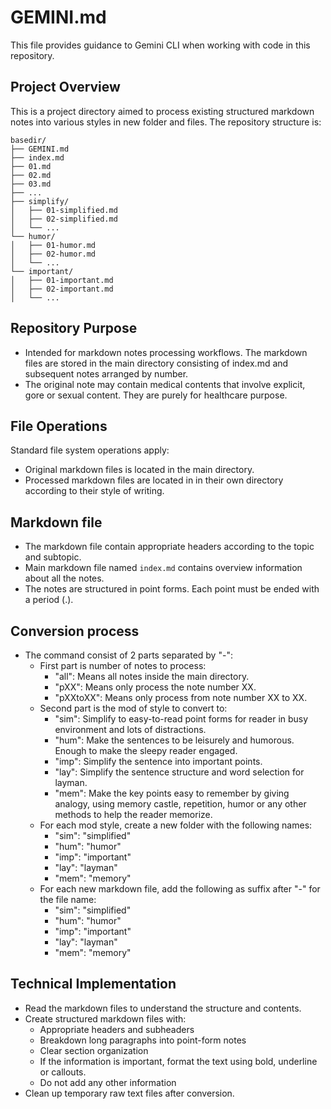 # GEMINI.md

This file provides guidance to Gemini CLI when working with code in this repository.

## Project Overview

This is a project directory aimed to process existing structured markdown notes into various styles in new folder and files. The repository structure is:

```
basedir/
├── GEMINI.md
├── index.md
├── 01.md
├── 02.md
├── 03.md
├── ...
├── simplify/
│   ├── 01-simplified.md
│   ├── 02-simplified.md
│   └── ...
└── humor/
│   ├── 01-humor.md
│   ├── 02-humor.md
│   └── ...
└── important/
│   ├── 01-important.md
│   ├── 02-important.md
│   └── ...
```

## Repository Purpose

- Intended for markdown notes processing workflows. The markdown files are stored in the main directory consisting of index.md and subsequent notes arranged by number.
- The original note may contain medical contents that involve explicit, gore or sexual content. They are purely for healthcare purpose.

## File Operations

Standard file system operations apply:
- Original markdown files is located in the main directory.
- Processed markdown files are located in in their own directory according to their style of writing.

## Markdown file
- The markdown file contain appropriate headers according to the topic and subtopic.
- Main markdown file named `index.md` contains overview information about all the notes. 
- The notes are structured in point forms. Each point must be ended with a period (.).

## Conversion process
- The command consist of 2 parts separated by "-":
	- First part is number of notes to process:
		- "all": Means all notes inside the main directory. 
		- "pXX": Means only process the note number XX.
		- "pXXtoXX": Means only process from note number XX to XX.
	- Second part is the mod of style to convert to:
		- "sim": Simplify to easy-to-read point forms for reader in busy environment and lots of distractions. 
		- "hum": Make the sentences to be leisurely and humorous. Enough to make the sleepy reader engaged.
		- "imp": Simplify the sentence into important points.
		- "lay": Simplify the sentence structure and word selection for layman.
		- "mem": Make the key points easy to remember by giving analogy, using memory castle, repetition, humor or any other methods to help the reader memorize.
	- For each mod style, create a new folder with the following names:
		- "sim": "simplified"
		- "hum": "humor"
		- "imp": "important"
		- "lay": "layman"
		- "mem": "memory"
    - For each new markdown file, add the following as suffix after "-" for the file name:
		- "sim": "simplified"
		- "hum": "humor"
		- "imp": "important"
		- "lay": "layman"
		- "mem": "memory"


## Technical Implementation
- Read the markdown files to understand the structure and contents.
- Create structured markdown files with:
  - Appropriate headers and subheaders
  - Breakdown long paragraphs into point-form notes
  - Clear section organization
  - If the information is important, format the text using bold, underline or callouts.
  - Do not add any other information
- Clean up temporary raw text files after conversion.